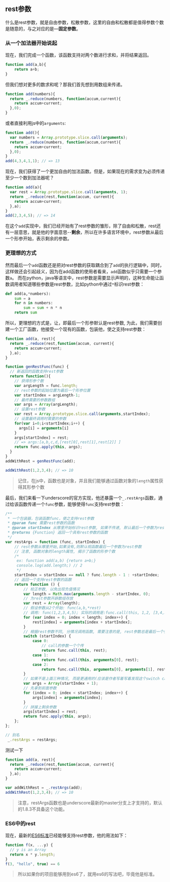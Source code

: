 ## rest参数
什么是rest参数，就是自由参数，松散参数，这里的自由和松散都是值得参数个数是随意的，与之对应的是—__固定参数__。

### 从一个加法器开始说起
现在，我们完成一个函数，该函数支持对两个数进行求和，并将结果返回。
```js
function add(a,b){
    return a+b;
}
```
但我们想对更多的数求和呢？那我们首先想到用数组来传递。
```js
function add(numbers){
  return _.reduce(numbers, function(accum,current){
    return accum+current;
  },0);
}
```

或者直接利用js中的`arguments`:
```js
function add(){
  var numbers = Array.prototype.slice.call(arguments);
  return _.reduce(numbers, function(accum,current){
    return accum+current;
  },0);
}
add(4,3,4,1,1); // => 13
```
现在，我们获得了一个更加自由的加法函数。但是，如果现在的需求变为必须传递至少一个数到加法器呢？
```js
function add(a){
  var rest = Array.prototype.slice.call(arguments, 1);
  return _.reduce(rest,function(accum, current){
    return accum+current;
  },a);
}
add(2,3,4,5); // => 14
```

在这个`add`实现中，我们已经开始有了rest参数的雏形，除了自由和松散，rest还有一层意思，就是他的字面意思--__剩余__，所以在许多语言环境中，rest参数从最后一个形参开始，表示剩余的参数。

### 更理想的方式
然而最后一个`add`函数还是把对rest参数的获取耦合到了`add`的执行逻辑中，同时，这样做还会引起歧义，因为在add函数的使用者看来，`add`函数似乎只需要一个参数`a`。
而在python，java等语言中，rest参数是需要显示声明的，这种生命能让函数调用者知道哪些参数是rest参数，比如python中通过`*`标识rest参数：
```python
def add(a,*numbers):
    sum = a
    for n in numbers:
        sum = sum + n * n
    return sum
```

所以，更理想的方式是，让，即最后一个形参默认是rest参数, 为此，我们需要创建一个工厂函数，他接受一个现有的函数，包装他，使之支持rest参数：
```js
function add(a, rest){
  return _.reduce(rest,function(accum, current){
    return accum+current;
  },a);
}

function genRestFunc(func) {
  // 新返回的函数支持rest参数
  return function(){
    // 获得形参个数
    var argLength = func.length;
    // rest参数的起始位置为最后一个形参位置
    var startIndex = argLength-1;
    // 最终需要的参数数组
    var args = Array(argLength);
    // 设置rest参数
    var rest = Array.prototype.slice.call(arguments,startIndex);
    // 设置最终调用时需要的参数
    for(var i=0;i<startIndex;i++) {
      args[i] = arguments[i]
    }
    args[startIndex] = rest;
    // => args:[a,b,c,d,[rest[0],rest[1],rest[2]] ]
    return func.apply(this, args);
  }
}
addWithRest = genRestFunc(add);

addWithRest(1,2,3,4); // => 10 
```

> 记住，在js中，函数也是对象，并且我们能够通过函数对象的`length`属性获得其形参个数

最后，我们来看一下underscore的官方实现，他还暴露一个`_.restArgs`函数，通过给该函数传递一个`func`参数，能够使得`func`支持rest参数：

```js
/**
 * 一个包装器，包装函数func，使之支持rest参数
 * @param func 需要rest参数的函数
 * @param startIndex 从哪里开始标识rest参数, 如果不传递, 默认最后一个参数为rest参数
 * @returns {Function} 返回一个具有rest参数的函数
 */
var restArgs = function (func, startIndex) {
    // rest参数从哪里开始,如果没有,则默认视函数最后一个参数为rest参数
    // 注意, 函数对象的length属性, 揭示了函数的形参个数
    /*
     ex: function add(a,b) {return a+b;}
     console.log(add.length;) // 2
     */
    startIndex = startIndex == null ? func.length - 1 : +startIndex;
    // 返回一个支持rest参数的函数
    return function () {
        // 校正参数, 以免出现负值情况
        var length = Math.max(arguments.length - startIndex, 0);
        // 为rest参数开辟数组存放
        var rest = Array(length);
        // 假设参数从2个开始: func(a,b,*rest)
        // 调用: func(1,2,3,4,5); 实际的调用是:func.call(this, 1,2, [3,4,5]);
        for (var index = 0; index < length; index++) {
            rest[index] = arguments[index + startIndex];
        }
        // 根据rest参数不同, 分情况调用函数, 需要注意的是, rest参数总是最后一个参数, 否则会有歧义
        switch (startIndex) {
            case 0:
                // call的参数一个个传
                return func.call(this, rest);
            case 1:
                return func.call(this, arguments[0], rest);
            case 2:
                return func.call(this, arguments[0], arguments[1], rest);
        }
        // 如果不是上面三种情况, 而是更通用的(应该是作者写着写着发现这个switch case可能越写越长, 就用了apply)
        var args = Array(startIndex + 1);
        // 先拿到前面参数
        for (index = 0; index < startIndex; index++) {
            args[index] = arguments[index];
        }
        // 拼接上剩余参数
        args[startIndex] = rest;
        return func.apply(this, args);
    };
};

// 别名
 _.restArgs = restArgs;
```

测试一下
```js
function add(a, rest){
  return _.reduce(rest,function(accum, current){
    return accum+current;
  },a);
}

var addWithRest = _.restArgs(add);
addWithRest(1,2,3,4); // => 10
```

> 注意，restArgs函数也是underscore最新的master分支上才支持的，默认的1.8.3不具备这个功能。

### ES6中的rest
现在，最新的[ES6标准](http://ariya.ofilabs.com/2013/03/es6-and-rest-parameter.html)已经能够支持rest参数，他的用法如下：

```js
function f(x, ...y) {
  // y is an Array
  return x * y.length;
}
f(3, "hello", true) == 6
```

> 所以如果你的项目能够用到es6了，就用es6的写法吧，毕竟他是标准。